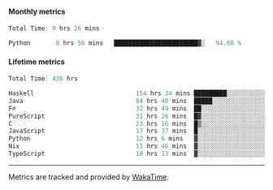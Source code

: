 #### Monthly metrics
<!--START_SECTION:wakamonthly-->

```asm
Total Time: 9 hrs 26 mins

Python       8 hrs 56 mins   ███████████████████████▓░   94.68 %
```

<!--END_SECTION:wakamonthly-->
#### Lifetime metrics
<!--START_SECTION:wakalifetime-->

```asm
Total Time: 436 hrs

Haskell                            154 hrs 34 mins █████████░░░░░░░░░░░░░░░░   35.35 %
Java                               84 hrs 40 mins  █████░░░░░░░░░░░░░░░░░░░░   19.37 %
F#                                 32 hrs 49 mins  ██░░░░░░░░░░░░░░░░░░░░░░░   07.51 %
PureScript                         31 hrs 26 mins  █▓░░░░░░░░░░░░░░░░░░░░░░░   07.19 %
C                                  23 hrs 16 mins  █▒░░░░░░░░░░░░░░░░░░░░░░░   05.32 %
JavaScript                         17 hrs 37 mins  █░░░░░░░░░░░░░░░░░░░░░░░░   04.03 %
Python                             12 hrs 6 mins   ▓░░░░░░░░░░░░░░░░░░░░░░░░   02.77 %
Nix                                11 hrs 46 mins  ▓░░░░░░░░░░░░░░░░░░░░░░░░   02.69 %
TypeScript                         10 hrs 13 mins  ▓░░░░░░░░░░░░░░░░░░░░░░░░   02.34 %
```

<!--END_SECTION:wakalifetime-->

---

Metrics are tracked and provided by [WakaTime](https://github.com/athul/waka-readme).
